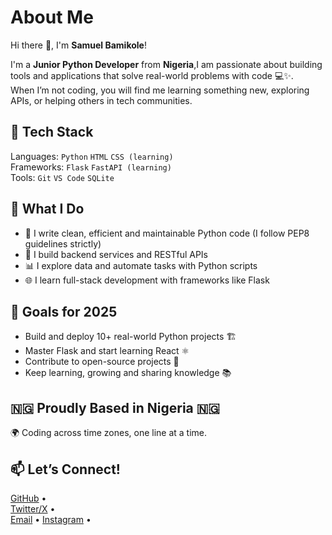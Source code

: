 # **About Me** 


Hi there 👋, I'm **Samuel Bamikole**!

I'm a **Junior Python Developer** from **Nigeria**,I am passionate about building tools and applications that solve real-world problems with code 💻✨.  
When I’m not coding, you will find me learning something new, exploring APIs, or helping others in tech communities.

## 🔧 Tech Stack
Languages: `Python` `HTML` `CSS (learning)`  
Frameworks:  `Flask` `FastAPI (learning)`  
Tools: `Git` `VS Code`  `SQLite`


## 💼 What I Do 
- 🧠 I write clean, efficient and maintainable Python code (I follow PEP8 guidelines strictly)
- 🔗 I build backend services and RESTful APIs
- 📊 I explore data and automate tasks with Python scripts
- 🌐 I learn full-stack development with frameworks like Flask

## 🎯 Goals for 2025
- Build and deploy 10+ real-world Python projects 🏗️  
- Master Flask and start learning React ⚛️  
- Contribute to open-source projects 🌱  
- Keep learning, growing and sharing knowledge 📚

## 🇳🇬 Proudly Based in Nigeria 🇳🇬
🌍 Coding across time zones, one line at a time.

## 📫 Let’s Connect!
<a href="https://github.com/That-bro397"  target="_blank">GitHub</a> •  
<a href="https://twitter.com/thatbro_001"  target="_blank">Twitter/X</a> •  
<a href="mailto:samuelbamikole07@gmail.com">Email</a>  •
<a href="https://instagram.com/thatbro_001"  target="_blank">Instagram</a> •

